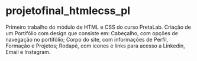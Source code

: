 # projetofinal_htmlecss_pl
Primeiro trabalho do módulo de HTML e CSS do curso PretaLab. Criação de um Portifólio com design que consiste em: 
Cabeçalho, com opções de navegação no portifólio;
Corpo do site, com informações de Perfil, Formação e Projetos;
Rodapé, com icones e links para acesso a Linkedin, Email e Instagram.
